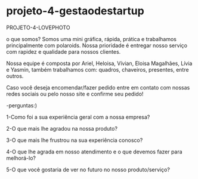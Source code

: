 # projeto-4-gestaodestartup
PROJETO-4-LOVEPHOTO

o que somos?
 Somos uma mini gráfica, rápida, prática e trabalhamos principalmente com polaroids.
Nossa prioridade é entregar nosso serviço com rapidez e qualidade para nossos clientes.


 Nossa equipe é composta por Ariel, Heloisa, Vívian, Eloisa Magalhães, Lívia e Yasmin,
também trabalhamos com: quadros, chaveiros, presentes, entre outros.


  Caso você deseja encomendar/fazer pedido entre em contato com nossas redes sociais ou
pelo nosso site e confirme seu pedido!


-perguntas:)

1-Como foi a sua experiência geral com a nossa empresa?


2-O que mais lhe agradou na nossa produto?


3-O que mais lhe frustrou na sua experiência conosco?


4-O que lhe agrada em nosso atendimento e o que devemos fazer para melhorá-lo? 


5-O que você gostaria de ver no futuro no nosso produto/serviço?


